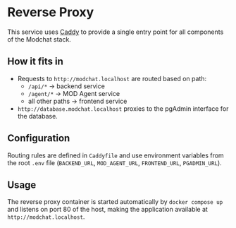# Reverse Proxy

This service uses [Caddy](https://caddyserver.com/) to provide a single entry point for all components of the Modchat stack.

## How it fits in
- Requests to `http://modchat.localhost` are routed based on path:
  - `/api/*` → backend service
  - `/agent/*` → MOD Agent service
  - all other paths → frontend service
- `http://database.modchat.localhost` proxies to the pgAdmin interface for the database.

## Configuration
Routing rules are defined in `Caddyfile` and use environment variables from the root `.env` file (`BACKEND_URL`, `MOD_AGENT_URL`, `FRONTEND_URL`, `PGADMIN_URL`).

## Usage
The reverse proxy container is started automatically by `docker compose up` and listens on port 80 of the host, making the application available at `http://modchat.localhost`.
